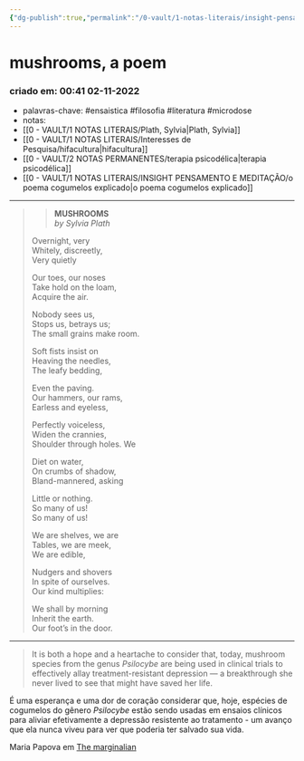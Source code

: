 ```yaml
---
{"dg-publish":true,"permalink":"/0-vault/1-notas-literais/insight-pensamento-e-meditacao/mushrooms-a-poem-by-sylvia-plath/","tags":["ensaistica","filosofia","literatura","microdose"],"dgHomeLink":true,"dgShowLocalGraph":true,"dgShowFileTree":true,"dgEnableSearch":true}
---
```


# mushrooms, a poem
### criado em: 00:41 02-11-2022

- palavras-chave: #ensaistica #filosofia #literatura #microdose 
- notas:
- [[0 - VAULT/1 NOTAS LITERAIS/Plath, Sylvia\|Plath, Sylvia]]
- [[0 - VAULT/1 NOTAS LITERAIS/Interesses de Pesquisa/hifacultura\|hifacultura]]
- [[0 - VAULT/2 NOTAS PERMANENTES/terapia psicodélica\|terapia psicodélica]]
- [[0 - VAULT/1 NOTAS LITERAIS/INSIGHT PENSAMENTO E MEDITAÇÃO/o poema cogumelos explicado\|o poema cogumelos explicado]]
---
>> **MUSHROOMS**  
> _by Sylvia Plath_
> 
> Overnight, very  
> Whitely, discreetly,  
> Very quietly
> 
> Our toes, our noses  
> Take hold on the loam,  
> Acquire the air.
> 
> Nobody sees us,  
> Stops us, betrays us;  
> The small grains make room.
> 
> Soft fists insist on  
> Heaving the needles,  
> The leafy bedding,
> 
> Even the paving.  
> Our hammers, our rams,  
> Earless and eyeless,
> 
> Perfectly voiceless,  
> Widen the crannies,  
> Shoulder through holes. We
> 
> Diet on water,  
> On crumbs of shadow,  
> Bland-mannered, asking
> 
> Little or nothing.  
> So many of us!  
> So many of us!
> 
> We are shelves, we are  
> Tables, we are meek,  
> We are edible,
> 
> Nudgers and shovers  
> In spite of ourselves.  
> Our kind multiplies:
> 
> We shall by morning  
> Inherit the earth.  
> Our foot’s in the door.

---
>	It is both a hope and a heartache to consider that, today, mushroom species from the genus _Psilocybe_ are being used in clinical trials to effectively allay treatment-resistant depression — a breakthrough she never lived to see that might have saved her life.

É uma esperança e uma dor de coração considerar que, hoje, espécies de cogumelos do gênero _Psilocybe_ estão sendo usadas em ensaios clínicos para aliviar efetivamente a depressão resistente ao tratamento - um avanço que ela nunca viveu para ver que poderia ter salvado sua vida.

Maria Papova em [The marginalian](https://www.themarginalian.org/2022/10/05/mushrooms-sylvia-plath-zoe-keating/)